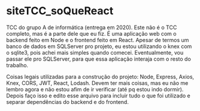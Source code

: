# siteTCC_soQueReact
TCC do grupo A de informática (entrega em 2020). Este não é o TCC completo, mas é a parte dele que eu fiz. É uma aplicação web com o 
backend feito em Node e o frontend feito em React. Apesar de termos um banco de dados em SQLServer pro projeto, eu estou utilizando o knex com o sqlite3, pois achei mais simples quando comecei. Eventualmente, vou passar ele pro SQLServer, para que essa aplicação interaja com o resto do trabalho.

Coisas legais utilizadas para a construção do projeto: Node, Express, Axios, Knex, CORS, JWT, React, Lodash. Devem ter mais coisas, mas eu 
não me lembro agora e não estou afim de ir verificar (até pq estou indo dormir). Depois faço isso e edito esse arquivo para incluir tudo o 
que foi utilizado e separar dependências do backend e do frontend.
